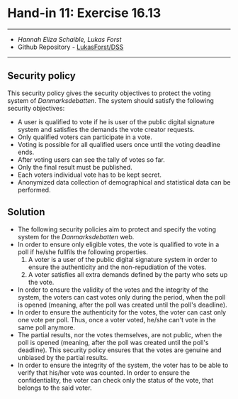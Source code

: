 # Hand-in 11: Exercise 16.13
___
* *Hannah Eliza Schaible, Lukas Forst*
* Github Repository - [LukasForst/DSS](https://github.com/LukasForst/DSS/tree/master/handins/)
___

## Security policy

This security policy gives the security objectives to protect the voting system of _Danmarksdebatten_.
The system should satisfy the following security objectives:

* A user is qualified to vote if he is user of the public digital signature system and satisfies the demands the vote creator requests.
* Only qualified voters can participate in a vote.
* Voting is possible for all qualified users once until the voting deadline ends.
* After voting users can see the tally of votes so far.
* Only the final result must be published.
* Each voters individual vote has to be kept secret.
* Anonymized data collection of demographical and statistical data can be performed.

## Solution
- The following security policies aim to protect and specify the voting system for the _Danmarksdebatten_ web.
- In order to ensure only eligible votes, the vote is qualified to vote in a poll if he/she fullfils the following properties.
    1. A voter is a user of the public digital signature system in order to ensure the authenticity and the non-repudiation of the votes.
    2. A voter satisfies all extra demands defined by the party who sets up the vote.
- In order to ensure the validity of the votes and the integrity of the system, the voters can cast votes only during the period, when the poll is opened (meaning, after the poll was created until the poll's deadline).
- In order to ensure the authenticity for the votes, the voter can cast only one vote per poll. Thus, once a voter voted, he/she can't vote in the same poll anymore.
- The partial results, nor the votes themselves, are not public, when the poll is opened (meaning, after the poll was created until the poll's deadline). This security policy ensures that the votes are genuine and unbiased by the partial results.
- In order to ensure the integrity of the system, the voter has to be able to verify that his/her vote was counted. In order to ensure the confidentiality, the voter can check only the status of the vote, that belongs to the said voter.
